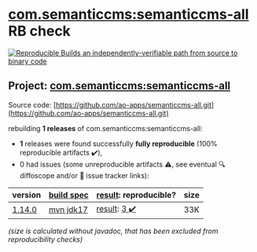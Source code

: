 [com.semanticcms:semanticcms-all](https://central.sonatype.com/artifact/com.semanticcms/semanticcms-all/1.14.0/versions) RB check
=======

[![Reproducible Builds](https://reproducible-builds.org/images/logos/rb.svg) an independently-verifiable path from source to binary code](https://reproducible-builds.org/)

## Project: [com.semanticcms:semanticcms-all](https://central.sonatype.com/artifact/com.semanticcms/semanticcms-all/1.14.0/versions)

Source code: [https://github.com/ao-apps/semanticcms-all.git](https://github.com/ao-apps/semanticcms-all.git)

rebuilding **1 releases** of com.semanticcms:semanticcms-all:
- **1** releases were found successfully **fully reproducible** (100% reproducible artifacts :heavy_check_mark:),
- 0 had issues (some unreproducible artifacts :warning:, see eventual :mag: diffoscope and/or :memo: issue tracker links):

| version | [build spec](/BUILDSPEC.md) | [result](https://reproducible-builds.org/docs/jvm/): reproducible? | size |
| -- | --------- | ------ | -- |
| [1.14.0](https://central.sonatype.com/artifact/com.semanticcms/semanticcms-all/1.14.0/pom) | [mvn jdk17](semanticcms-all-1.14.0.buildspec) | [result](semanticcms-all-1.14.0.buildinfo): [3 :heavy_check_mark: ](semanticcms-all-1.14.0.buildcompare) | 33K |

<i>(size is calculated without javadoc, that has been excluded from reproducibility checks)</i>
